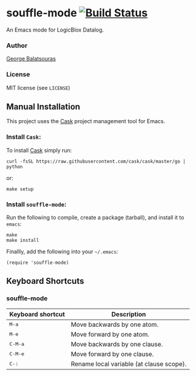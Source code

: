 # souffle-mode [![Build Status](https://secure.travis-ci.org/gbalats/souffle-mode.png)](http://travis-ci.org/gbalats/souffle-mode)


An Emacs mode for LogicBlox Datalog.

### Author
[George Balatsouras](mailto:gbalats@di.uoa.gr)

### License
MIT license (see `LICENSE`)


Manual Installation
-------------------

This project uses the [Cask][cask] project management tool for Emacs.


### Install `Cask`:

To install [Cask][cask] simply run:

    curl -fsSL https://raw.githubusercontent.com/cask/cask/master/go | python

or:

    make setup


### Install `souffle-mode`:

Run the following to compile, create a package (tarball), and install
it to `emacs`:

    make
    make install

Finallly, add the following into your `~/.emacs`:

    (require 'souffle-mode)


Keyboard Shortcuts
------------------

### souffle-mode

Keyboard shortcut        | Description
-------------------------|-------------------------------
<kbd>M-a</kbd>           | Move backwards by one atom.
<kbd>M-e</kbd>           | Move forward by one atom.
<kbd>C-M-a</kbd>         | Move backwards by one clause.
<kbd>C-M-e</kbd>         | Move forward by one clause.
<kbd>C-:</kbd>           | Rename local variable (at clause scope).


[yasnippet]: https://github.com/capitaomorte/yasnippet/
[cask]: https://github.com/cask/cask
